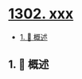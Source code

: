 # [1302. xxx](https://github.com/Tdahuyou/TNotes.leetcode/tree/main/notes/1302.%20xxx)

<!-- region:toc -->

- [1. 📝 概述](#1--概述)

<!-- endregion:toc -->

## 1. 📝 概述
